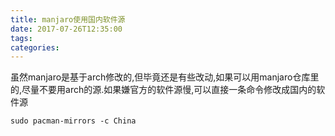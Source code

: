```yaml
---
title: manjaro使用国内软件源
date: 2017-07-26T12:35:00
tags:
categories:
---
```


虽然manjaro是基于arch修改的,但毕竟还是有些改动,如果可以用manjaro仓库里的,尽量不要用arch的源.如果嫌官方的软件源慢,可以直接一条命令修改成国内的软件源

```
sudo pacman-mirrors -c China

```
    